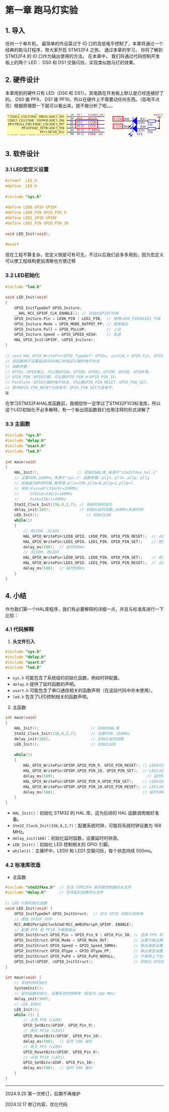 # 第一章 跑马灯实验

## 1. 导入

任何一个单片机， 最简单的外设莫过于 IO 口的高低电平控制了，本章将通过一个经典的跑马灯程序，带大家开启 STM32F4 之旅， 通过本章的学习， 你将了解到 STM32F4 的 IO 口作为输出使用的方法。 在本章中， 我们将通过代码控制开发板上的两个 LED： DS0 和 DS1 交替闪烁，实现类似跑马灯的效果。

## 2. 硬件设计

本章用到的硬件只有 LED（DS0 和 DS1）。其电路在开发板上默认是已经连接好了的。 DS0 接 PF9， DS1 接 PF10。所以在硬件上不需要动任何东西。（低电平点亮）根据原理图一下就可以看出来，就不做分析了吧。。。

![屏幕截图 2024-12-17 210533.png](https://raw.githubusercontent.com/hazy1k/My-drawing-bed/main/2024/12/17-21-05-58-屏幕截图%202024-12-17%20210533.png)

## 3. 软件设计

### 3.1 LED宏定义设置

```c
#ifndef _LED_H
#define _LED_H

#include "sys.h"

#define LED0_GPIO GPIOF
#define LED0_PIN GPIO_PIN_9
#define LED1_GPIO GPIOF
#define LED1_PIN GPIO_PIN_10

void LED_Init(void);

#endif
```

现在工程不算复杂，宏定义倒是可有可无，不过以后我们会多多用到，因为宏定义可以使工程结构更加清晰也方便迁移

### 3.2 LED初始化

```c
#include "led.h"

void LED_Init(void)
{
    GPIO_InitTypeDef GPIO_Initure;
    __HAL_RCC_GPIOF_CLK_ENABLE(); // 初始化GPIOF时钟          
    GPIO_Initure.Pin = LED0_PIN | LED1_PIN;  // 使用LED0_PIN和LED1_PIN
    GPIO_Initure.Mode = GPIO_MODE_OUTPUT_PP; // 推挽输出
    GPIO_Initure.Pull = GPIO_PULLUP;         // 上拉
    GPIO_Initure.Speed = GPIO_SPEED_HIGH;    // 高速
    HAL_GPIO_Init(GPIOF, &GPIO_Initure);
}

// void HAL_GPIO_WritePin(GPIO_TypeDef* GPIOx, uint16_t GPIO_Pin, GPIO_PinState PinState)
// 该函数用于设置指定GPIO端口的指定引脚的电平状态
// 函数参数：
// GPIOx：GPIO端口，可以是GPIOA、GPIOB、GPIOC、GPIOD、GPIOE、GPIOF等。
// GPIO_PIN：GPIO引脚，可以是GPIO_PIN_0~GPIO_PIN_15。
// PinState：GPIO引脚的电平状态，可以是GPIO_PIN_RESET、GPIO_PIN_SET。
// 其中GPIO_PIN_RESET为低电平，GPIO_PIN_SET为高电平。
在
```

在学习STM32F4HAL库函数前，我相信你一定学过了STM32F103标准库，所以这个LED初始化不必多解释，有一个新出现函数我们也用注释的形式讲解了

### 3.3 主函数

```c
#include "sys.h"
#include "delay.h"
#include "usart.h"
#include "led.h"

int main(void)
{ 
    HAL_Init();                 // 初始化HAL库,来源于"stm32f4xx_hal.c" 
    // 设置时钟,168Mhz,来源于"sys.c" 函数参数：plln，pllm，pllp，pllq
    // 部晶振为8M的时候,推荐值:plln=336,pllm=8,pllp=2,pllq=7.
    // 得到:Fvco=8*(336/8)=336Mhz
    //     SYSCLK=336/2=168Mhz
    //     Fusb=336/7=48Mhz
    Stm32_Clock_Init(336,8,2,7); // 系统时钟初始化
    delay_init(168);             // 初始化延时函数,168Mhz系统时钟
    LED_Init();                     // 初始化LED    
    while(1)
    {
        // 亮LED0，灭LED1
        HAL_GPIO_WritePin(LED0_GPIO, LED0_PIN, GPIO_PIN_RESET);  // 点亮LED0
        HAL_GPIO_WritePin(LED1_GPIO, LED1_PIN, GPIO_PIN_SET);    // 熄灭LED1
        delay_ms(500);  // 延时500ms
        // 灭LED0，亮LED1
        HAL_GPIO_WritePin(LED0_GPIO, LED0_PIN, GPIO_PIN_SET);    // 熄灭LED0
        HAL_GPIO_WritePin(LED1_GPIO, LED1_PIN, GPIO_PIN_RESET);  // 点亮LED1
        delay_ms(500);  // 延时500ms             
    }
}
```

## 4. 小结

作为我们第一个HAL库程序，我们有必要解释的详细一点，并且与标准库进行一下比较：

### 4.1 代码解释

1. **头文件引入**

```c
#include "sys.h"
#include "delay.h"
#include "usart.h"
#include "led.h"
```

- `sys.h` 可能包含了系统级的初始化函数，例如时钟配置。
- `delay.h` 提供了延时函数的声明。
- `usart.h` 可能包含了串口通信相关的函数声明（在这段代码中并未使用）。
- `led.h` 包含了LED控制相关的函数声明。
2. 主函数

```c
int main(void)
{ 
    HAL_Init();                       // 初始化HAL库
    Stm32_Clock_Init(336,8,2,7);      // 设置时钟，168MHz
    delay_init(168);                  // 初始化延时函数
    LED_Init();                       // 初始化LED    

    while(1)
    {
        HAL_GPIO_WritePin(GPIOF,GPIO_PIN_9, GPIO_PIN_RESET); // LED0对应引脚PF9拉低，亮，等同于LED0(0)
        HAL_GPIO_WritePin(GPIOF,GPIO_PIN_10, GPIO_PIN_SET);  // LED1对应引脚PF10拉高，灭，等同于LED1(1)
        delay_ms(500);                                         // 延时500ms
        HAL_GPIO_WritePin(GPIOF,GPIO_PIN_9,GPIO_PIN_SET);    // LED0对应引脚PF9拉高，灭，等同于LED0(1)
        HAL_GPIO_WritePin(GPIOF,GPIO_PIN_10,GPIO_PIN_RESET); // LED1对应引脚PF10拉低，亮，等同于LED1(0)
        delay_ms(500);                                       // 延时500ms 
    }
}
```

- `HAL_Init()`：初始化 STM32 的 HAL 库，这为后续的 HAL 函数调用做好准备。
- `Stm32_Clock_Init(336,8,2,7)`：配置系统时钟，可能将系统时钟设置为 168 MHz。
- `delay_init(168)`：初始化延时函数，设置延时时钟源。
- `LED_Init()`：初始化 LED 控制相关的 GPIO 引脚。
- `while(1)`：主循环中，LED0 和 LED1 交替闪烁，每个状态持续 500ms。

### 4.2 标准库改造

- 主函数

```c
#include "stm32f4xx.h"  // 包含 STM32F4 系列微控制器的头文件
#include "delay.h"      // 包含延时函数的头文件

// LED 引脚初始化函数
void LED_Init(void) {
    GPIO_InitTypeDef GPIO_InitStruct;  // 定义 GPIO 初始化结构体
    // 使能 GPIOF 时钟
    RCC_AHB1PeriphClockCmd(RCC_AHB1Periph_GPIOF, ENABLE);
    // 配置 PF9 和 PF10 为推挽输出
    GPIO_InitStruct.GPIO_Pin = GPIO_Pin_9 | GPIO_Pin_10; // 选择 PF9 和 PF10 引脚
    GPIO_InitStruct.GPIO_Mode = GPIO_Mode_OUT;           // 设置为输出模式
    GPIO_InitStruct.GPIO_Speed = GPIO_Speed_50MHz;       // 输出速度设置为 50 MHz
    GPIO_InitStruct.GPIO_OType = GPIO_OType_PP;          // 输出类型设置为推挽输出
    GPIO_InitStruct.GPIO_PuPd = GPIO_PuPd_NOPULL;        // 不使用上下拉电阻
    GPIO_Init(GPIOF, &GPIO_InitStruct);                  // 初始化 GPIOF
}

int main(void) {
    // 系统时钟初始化
    SystemInit();
    // 延时函数初始化，设置系统时钟频率（假设为 168 MHz）
    delay_init(168);
    // LED 初始化
    LED_Init();
    while (1) {
        // 点亮 PF9 (LED0)
        GPIO_SetBits(GPIOF, GPIO_Pin_9);
        // 熄灭 PF10 (LED1)
        GPIO_ResetBits(GPIOF, GPIO_Pin_10);
        delay_ms(500);  // 延时 500 毫秒
        // 熄灭 PF9 (LED0)
        GPIO_ResetBits(GPIOF, GPIO_Pin_9);
        // 点亮 PF10 (LED1)
        GPIO_SetBits(dIOF, GPIO_Pin_10);
        delay_ms(500);  // 延时 500 毫秒
    }
}
```

---

2024.9.25 第一次修订，后期不再维护

2024.12.17 修订内容，优化代码
